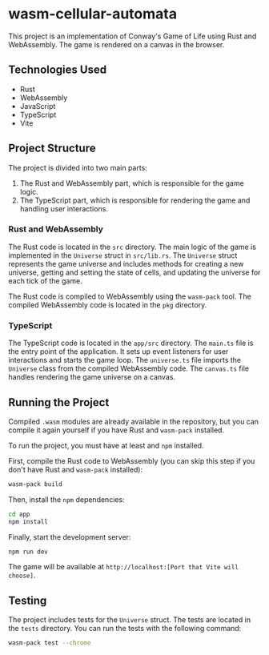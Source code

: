 # wasm-cellular-automata

This project is an implementation of Conway's Game of Life using Rust and WebAssembly. The game is rendered on a canvas in the browser.

## Technologies Used

- Rust
- WebAssembly
- JavaScript
- TypeScript
- Vite

## Project Structure

The project is divided into two main parts:

1. The Rust and WebAssembly part, which is responsible for the game logic.
2. The TypeScript part, which is responsible for rendering the game and handling user interactions.

### Rust and WebAssembly

The Rust code is located in the `src` directory. The main logic of the game is implemented in the `Universe` struct in `src/lib.rs`. The `Universe` struct represents the game universe and includes methods for creating a new universe, getting and setting the state of cells, and updating the universe for each tick of the game.

The Rust code is compiled to WebAssembly using the `wasm-pack` tool. The compiled WebAssembly code is located in the `pkg` directory.

### TypeScript

The TypeScript code is located in the `app/src` directory. The `main.ts` file is the entry point of the application. It sets up event listeners for user interactions and starts the game loop. The `universe.ts` file imports the `Universe` class from the compiled WebAssembly code. The `canvas.ts` file handles rendering the game universe on a canvas.

## Running the Project

Compiled `.wasm` modules are already available in the repository, but you can compile it again yourself if you have Rust and `wasm-pack` installed.

To run the project, you must have at least and `npm` installed.

First, compile the Rust code to WebAssembly (you can skip this step if you don't have Rust and `wasm-pack` installed):

```bash
wasm-pack build
```

Then, install the `npm` dependencies:

```bash
cd app
npm install
```

Finally, start the development server:

```bash
npm run dev
```

The game will be available at `http://localhost:[Port that Vite will choose]`.

## Testing

The project includes tests for the `Universe` struct. The tests are located in the `tests` directory. You can run the tests with the following command:

```bash
wasm-pack test --chrome
```
